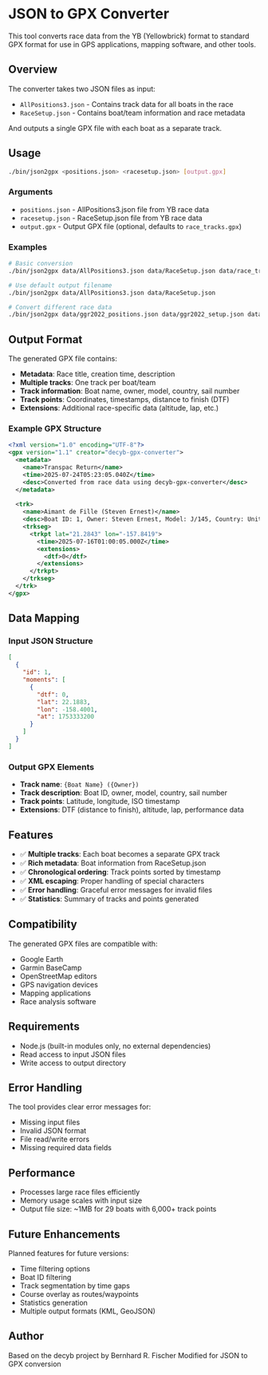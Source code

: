 # JSON to GPX Converter

This tool converts race data from the YB (Yellowbrick) format to standard GPX format for use in GPS applications, mapping software, and other tools.

## Overview

The converter takes two JSON files as input:
- `AllPositions3.json` - Contains track data for all boats in the race
- `RaceSetup.json` - Contains boat/team information and race metadata

And outputs a single GPX file with each boat as a separate track.

## Usage

```bash
./bin/json2gpx <positions.json> <racesetup.json> [output.gpx]
```

### Arguments

- `positions.json` - AllPositions3.json file from YB race data
- `racesetup.json` - RaceSetup.json file from YB race data  
- `output.gpx` - Output GPX file (optional, defaults to `race_tracks.gpx`)

### Examples

```bash
# Basic conversion
./bin/json2gpx data/AllPositions3.json data/RaceSetup.json data/race_tracks.gpx

# Use default output filename
./bin/json2gpx data/AllPositions3.json data/RaceSetup.json

# Convert different race data
./bin/json2gpx data/ggr2022_positions.json data/ggr2022_setup.json data/ggr2022_tracks.gpx
```

## Output Format

The generated GPX file contains:

- **Metadata**: Race title, creation time, description
- **Multiple tracks**: One track per boat/team
- **Track information**: Boat name, owner, model, country, sail number
- **Track points**: Coordinates, timestamps, distance to finish (DTF)
- **Extensions**: Additional race-specific data (altitude, lap, etc.)

### Example GPX Structure

```xml
<?xml version="1.0" encoding="UTF-8"?>
<gpx version="1.1" creator="decyb-gpx-converter">
  <metadata>
    <name>Transpac Return</name>
    <time>2025-07-24T05:23:05.040Z</time>
    <desc>Converted from race data using decyb-gpx-converter</desc>
  </metadata>
  
  <trk>
    <name>Aimant de Fille (Steven Ernest)</name>
    <desc>Boat ID: 1, Owner: Steven Ernest, Model: J/145, Country: United States, Sail: 56203</desc>
    <trkseg>
      <trkpt lat="21.2843" lon="-157.8419">
        <time>2025-07-16T01:00:05.000Z</time>
        <extensions>
          <dtf>0</dtf>
        </extensions>
      </trkpt>
    </trkseg>
  </trk>
</gpx>
```

## Data Mapping

### Input JSON Structure
```json
[
  {
    "id": 1,
    "moments": [
      {
        "dtf": 0,
        "lat": 22.1883,
        "lon": -158.4001,
        "at": 1753333200
      }
    ]
  }
]
```

### Output GPX Elements
- **Track name**: `{Boat Name} ({Owner})`
- **Track description**: Boat ID, owner, model, country, sail number
- **Track points**: Latitude, longitude, ISO timestamp
- **Extensions**: DTF (distance to finish), altitude, lap, performance data

## Features

- ✅ **Multiple tracks**: Each boat becomes a separate GPX track
- ✅ **Rich metadata**: Boat information from RaceSetup.json
- ✅ **Chronological ordering**: Track points sorted by timestamp
- ✅ **XML escaping**: Proper handling of special characters
- ✅ **Error handling**: Graceful error messages for invalid files
- ✅ **Statistics**: Summary of tracks and points generated

## Compatibility

The generated GPX files are compatible with:
- Google Earth
- Garmin BaseCamp
- OpenStreetMap editors
- GPS navigation devices
- Mapping applications
- Race analysis software

## Requirements

- Node.js (built-in modules only, no external dependencies)
- Read access to input JSON files
- Write access to output directory

## Error Handling

The tool provides clear error messages for:
- Missing input files
- Invalid JSON format
- File read/write errors
- Missing required data fields

## Performance

- Processes large race files efficiently
- Memory usage scales with input size
- Output file size: ~1MB for 29 boats with 6,000+ track points

## Future Enhancements

Planned features for future versions:
- Time filtering options
- Boat ID filtering
- Track segmentation by time gaps
- Course overlay as routes/waypoints
- Statistics generation
- Multiple output formats (KML, GeoJSON)

## Author

Based on the decyb project by Bernhard R. Fischer
Modified for JSON to GPX conversion 
